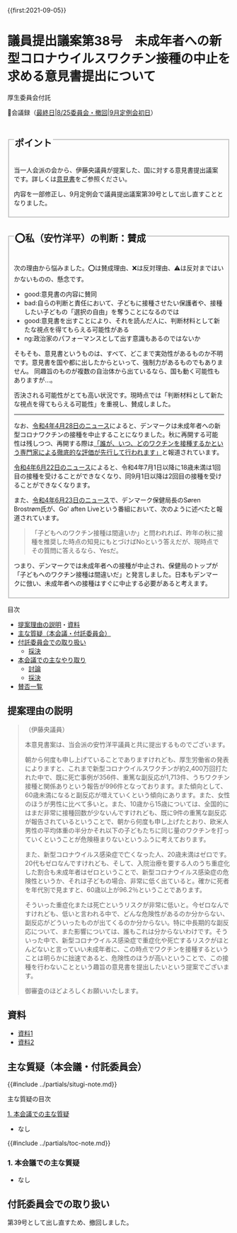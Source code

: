 {{first:2021-09-05}}

# 議員提出議案第38号　未成年者への新型コロナウイルスワクチン接種の中止を求める意見書提出について

<i class="fa fa-gavel" aria-hidden="true"></i> 厚生委員会付託

<p id="read-kaigiroku">📄会議録（<a href="https://ssp.kaigiroku.net/tenant/kodaira/SpMinuteView.html?council_id=1225&schedule_id=6&minute_id=133&is_search=true">最終日</a>|<a href="https://ssp.kaigiroku.net/tenant/kodaira/SpMinuteView.html?council_id=1239&schedule_id=2&minute_id=4&is_search=true">8/25委員会・撤回</a>|<a href="https://ssp.kaigiroku.net/tenant/kodaira/SpMinuteView.html?council_id=1240&schedule_id=2&minute_id=575&is_search=true">9月定例会初日</a>）</p>

<fieldset class="pnt">
  <legend><h2>ポイント</h2></legend>

当一人会派の会から、伊藤央議員が提案した、国に対する意見書提出議案です。詳しくは[意見書](./20210608_giin-gian-38-ikensyo.pdf)をご参照ください。

内容を一部修正し、9月定例会で議員提出議案第39号として出し直すこととなりました。

</fieldset>

<fieldset class="sanpi">
  <legend><h2>⭕️私（安竹洋平）の判断：賛成</h2></legend>

次の理由から悩みました。⭕️は賛成理由、❌は反対理由、⚠️は反対まではいかないものの、懸念です。

- good:意見書の内容に賛同
- bad:自らの判断と責任において、子どもに接種させたい保護者や、接種したい子どもの「選択の自由」を奪うことになるのでは
- good:意見書を出すことにより、それを読んだ人に、判断材料として新たな視点を得てもらえる可能性がある
- ng:政治家のパフォーマンスとして出す意識もあるのではないか

そもそも、意見書というものは、すべて、どこまで実効性があるものか不明です。意見書を国や都に出したからといって、強制力があるものでもありません。
同趣旨のものが複数の自治体から出ているなら、国も動く可能性もありますが…。

否決される可能性がとても高い状況です。現時点では「判断材料として新たな視点を得てもらえる可能性」を重視し、賛成しました。

---

なお、[令和4年4月28日のニュース](https://www.cnbc.com/2022/04/28/denmark-the-first-country-to-halt-its-covid-vaccination-program.html?__source=sharebar|twitter&par=sharebar)によると、デンマークは未成年者への新型コロナワクチンの接種を中止することになりました。秋に再開する可能性は残しつつ、再開する際は[「誰が、いつ、どのワクチンを接種するかという専門家による徹底的な評価が先行して行われます」](https://www.telegraph.co.uk/world-news/2022/04/26/denmark-becomes-first-country-suspend-covid-vaccine-programme/)と報道されています。

[令和4年6月22日のニュース](https://www.sst.dk/da/corona/vaccination)によると、令和4年7月1日以降に18歳未満は1回目の接種を受けることができなくなり、同9月1日以降は2回目の接種を受けることができなくなります。

また、[令和4年6月23日のニュース](https://nyheder.tv2.dk/2022-06-23-mette-frederiksen-staar-ved-beslutning-om-at-vaccinere-boern?fbclid=IwAR2IU0ntCa9tO7lDp3KEBV9p1hjYrQZ2g1j1Z84CPqQGtS6QCw11o69fFUo)で、デンマーク保健局長のSøren Brostrøm氏が、Go' aften Liveという番組において、次のように述べたと報道されています。

> 「子どもへのワクチン接種は間違いか」と問われれば、昨年の秋に接種を推奨した時点の知見にもとづけばNoという答えだが、現時点でその質問に答えるなら、Yesだ。

つまり、デンマークでは未成年者への接種が中止され、保健局のトップが「子どもへのワクチン接種は間違いだ」と発言しました。日本もデンマークに倣い、未成年者への接種はすぐに中止する必要があると考えます。

</fieldset>

<div class="toc">

目次

- [提案理由の説明](#提案理由の説明)・[資料](#資料)
- [主な質疑（本会議・付託委員会）](#主な質疑本会議付託委員会)
- [付託委員会での取り扱い](#付託委員会での取り扱い)
  - [採決](#採決)
- [本会議での主なやり取り](#本会議での主なやり取り)
  - [討論](#討論)
  - [採決](#採決-1)
- [賛否一覧](#賛否一覧)

</div>

## 提案理由の説明
> （伊藤央議員）
>
> 本意見書案は、当会派の安竹洋平議員と共に提出するものでございます。
>
>朝から何度も申し上げていることでありますけれども、厚生労働省の発表によりますと、これまで新型コロナウイルスワクチンが約2,400万回打たれた中で、既に死亡事例が356件、重篤な副反応が1,713件、うちワクチン接種と関係ありという報告が996件となっております。また傾向として、60歳未満になると副反応が増えていくという傾向にあります。また、女性のほうが男性に比べて多いと。また、10歳から15歳については、全国的にはまだ非常に接種回数が少ないんですけれども、既に9件の重篤な副反応が報告されているということで、朝から何度も申し上げたとおり、欧米人男性の平均体重の半分かそれ以下の子どもたちに同じ量のワクチンを打っていくということが危険極まりないというふうに考えております。
>
>また、新型コロナウイルス感染症で亡くなった人、20歳未満はゼロです。20代もゼロなんですけれども、そして、入院治療を要する人のうち重症化した割合も未成年者はゼロということで、新型コロナウイルス感染症の危険性というか、それは子どもの場合、非常に低く出ていると。確かに死者を年代別で見ますと、60歳以上が96.2％ということであります。
>
>そういった重症化または死亡というリスクが非常に低いと。今ゼロなんですけれども、低いと言われる中で、どんな危険性があるのか分からない、副反応がどういったものが出てくるのか分からない。特に中長期的な副反応について、また影響については、誰もこれは分からないわけです。そういった中で、新型コロナウイルス感染症で重症化や死亡するリスクがほとんどないと言っていい未成年者に、この時点でワクチンを接種するということは明らかに拙速であると、危険性のほうが高いということで、この接種を行わないことという趣旨の意見書を提出したいという提案でございます。
>
>御審査のほどよろしくお願いいたします。


## 資料
- [資料1](https://ssp.kaigiroku.net/tenant/kodaira/SpMaterial.html?tenant_id=165&power_user=false&view_years=&council_id=1228&schedule_id=4&minute_id=1&is_search=true)
- [資料2](https://ssp.kaigiroku.net/tenant/kodaira/SpMaterial.html?tenant_id=165&power_user=false&view_years=&council_id=1228&schedule_id=9&minute_id=1&is_search=true)

<div class="ippan-situgi">

## 主な質疑（本会議・付託委員会）
{{#include ../partials/situgi-note.md}}


<div class="toc">

主な質疑の目次

[1. 本会議での主な質疑](#1-本会議での主な質疑)

- なし

{{#include ../partials/toc-note.md}}

</div>

### 1. 本会議での主な質疑
- なし


</div>

## 付託委員会での取り扱い

第39号として出し直すため、撤回しました。

